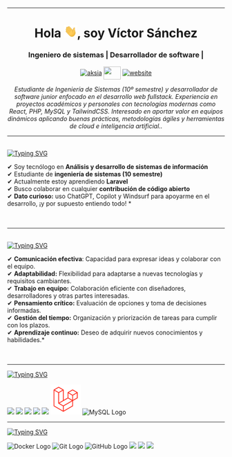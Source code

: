 <hr>
<h1 align="center">Hola <img src="https://raw.githubusercontent.com/ABSphreak/ABSphreak/master/gifs/Hi.gif" width="30px">, soy Víctor Sánchez</h1>
<h3 align="center">Ingeniero de sistemas | Desarrollador de software |</h3>
<p align="center">
<a href="https://www.linkedin.com/in/-hugosanchez2022/" target="blank"><img align="center" src="https://cdn.jsdelivr.net/npm/simple-icons@3.0.1/icons/linkedin.svg" alt="aksia" height="30" width="40" /></a>
<a href = "mailto:victordev1986@gmail.com"><img align="center" src="https://simpleicons.org/icons/gmail.svg" height="30" width="40" /></a>
<a href="https://victorsanchez.vercel.app/" target="blank"><img align="center" src="https://cdn.jsdelivr.net/npm/simple-icons@3.0.1/icons/googlechrome.svg" alt="website" height="30" width="40" /></a>
</p>

<p align="center">
<em>Estudiante de Ingeniería de Sistemas (10º semestre) y desarrollador de software junior enfocado en el desarrollo web fullstack. Experiencia en proyectos académicos y personales con tecnologías modernas como React, PHP, MySQL y TailwindCSS. Interesado en aportar valor en equipos dinámicos aplicando buenas prácticas, metodologías ágiles y herramientas de cloud e inteligencia artificial..</em>
  <br>  
</p>
<hr/>
<br>
<a href="https://git.io/typing-svg"><img src="https://readme-typing-svg.herokuapp.com?font=Fira+Code&weight=900&size=30&pause=1000&color=38C2FF&width=435&lines=Algo+de+mí" alt="Typing SVG" /></a>
<br>

✔ Soy tecnólogo en <b>Análisis y desarrollo de sistemas de información</b><br>
✔ Estudiante de <b>ingeniería de sistemas (10 semestre)</b><br>
✔ Actualmente estoy aprendiendo <b>Laravel</b><br>
✔ Busco colaborar en cualquier <b>contribución de código abierto</b><br>
✔ <b>Dato curioso:</b> uso ChatGPT, Copilot y Windsurf para apoyarme en el desarrollo, ¡y por supuesto entiendo todo!
*<br><br><br>

<hr>
<br>
<a href="https://git.io/typing-svg"><img src="https://readme-typing-svg.herokuapp.com?font=Fira+Code&weight=900&size=30&pause=1000&color=38C2FF&width=435&lines=Habilidades+blandas" alt="Typing SVG" /></a>
<br>

✔ <b>Comunicación efectiva</b>: Capacidad para expresar ideas y colaborar con el equipo.<br>
✔ <b>Adaptabilidad:</b> Flexibilidad para adaptarse a nuevas tecnologías y requisitos cambiantes.<br>
✔ <b>Trabajo en equipo:</b> Colaboración eficiente con diseñadores, desarrolladores y otras partes interesadas.<br>
✔ <b>Pensamiento crítico:</b> Evaluación de opciones y toma de decisiones informadas.<br>
✔ <b>Gestión del tiempo:</b> Organización y priorización de tareas para cumplir con los plazos.<br>
✔ <b>Aprendizaje continuo:</b> Deseo de adquirir nuevos conocimientos y habilidades.*<br><br><br>

<hr>
<a href="https://git.io/typing-svg"><img src="https://readme-typing-svg.herokuapp.com?font=Fira+Code&weight=900&size=30&pause=1000&color=38C2FF&width=435&lines=Tecnologías" alt="Typing SVG" /></a>
<br>
<p align="left">
  
  <img height="80" src="https://github.com/user-attachments/assets/8b885b65-16fa-4ab9-b392-4339b423fe6a">
  <img height="80" src="https://github.com/user-attachments/assets/fc865f79-b487-49ea-9198-774867a3f794">
  <img height="80" src="https://github.com/user-attachments/assets/6e40a3f3-0e7a-42d6-b389-f5603b0b863c"> 
  <img height="80" src="https://github.com/user-attachments/assets/bcee37b4-e063-4e98-b27c-87ba4801caf3">
  <img height="80" src="https://github.com/user-attachments/assets/5cc815f1-42ef-4fac-9e4a-2b6023807b8c">
  <img height="70" src="https://github.com/laravel/art/blob/master/laravel-logo.svg" alt="Laravel Logo">
  <img height="70" src="https://cdn.jsdelivr.net/gh/devicons/devicon/icons/mysql/mysql-original.svg" alt="MySQL Logo">

<hr>
<a href="https://git.io/typing-svg"><img src="https://readme-typing-svg.herokuapp.com?font=Fira+Code&weight=900&size=30&pause=1000&color=38C2FF&width=435&lines=Otras+herramientas" alt="Typing SVG" /></a>
<br>
<p align="left">
  <img height="70" src="https://cdn.jsdelivr.net/gh/devicons/devicon/icons/docker/docker-original.svg" alt="Docker Logo">
  <img height="70" src="https://cdn.jsdelivr.net/gh/devicons/devicon/icons/git/git-original.svg" alt="Git Logo">
  <img height="70" src="https://cdn.jsdelivr.net/gh/devicons/devicon/icons/github/github-original.svg" alt="GitHub Logo">
  <img height="80" src="https://github.com/user-attachments/assets/be569546-ed3c-42cf-939b-58ce938872b2"> 
  <img height="80" src="https://github.com/user-attachments/assets/06f2f83c-bd31-4848-a898-9f404de616be">
  <img height="80" src="https://github.com/user-attachments/assets/495829c6-ae2a-4867-9cb4-04e1cfaf1df5">


